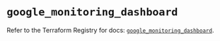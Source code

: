 # `google_monitoring_dashboard`

Refer to the Terraform Registry for docs: [`google_monitoring_dashboard`](https://registry.terraform.io/providers/hashicorp/google/6.44.0/docs/resources/monitoring_dashboard).

